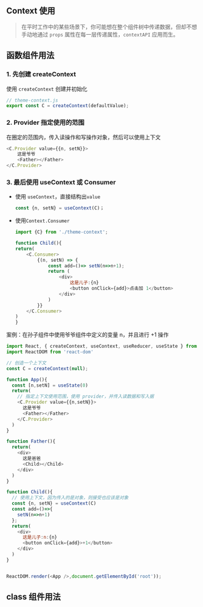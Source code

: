 ## Context 使用

> 在平时工作中的某些场景下，你可能想在整个组件树中传递数据，但却不想手动地通过 `props` 属性在每一层传递属性，`contextAPI` 应用而生。

## 函数组件用法

### 1. 先创建 createContext

使用 `createContext` 创建并初始化

```js
// theme-context.js
export const C = createContext(defaultValue);
```

### 2. Provider 指定使用的范围

在圈定的范围内，传入读操作和写操作对象，然后可以使用上下文

```js
<C.Provider value={{n, setN}}>
    这是爷爷
    <Father></Father>
</C.Provider>
```

### 3. 最后使用 useContext 或 Consumer

- 使用 `useContext`，直接结构出`value`

    ```js
    const {n, setN} = useContext(C)；
    ```

- 使用`Context.Consumer`

    ```js
    import {C} from './theme-context';

    function Child(){
    return(
        <C.Consumer>
            {(n, setN) => {
                const add=()=> setN(n=>n+1);
                return (
                    <div>
                        这是儿子:{n}
                        <button onClick={add}>点击加 1</button>
                    </div>
                )
            }}
        </C.Consumer>
    )
    }

    ```


案例：在孙子组件中使用爷爷组件中定义的变量 n，并且进行 +1 操作

```js
import React, { createContext, useContext, useReducer, useState } from 'react'
import ReactDOM from 'react-dom'

// 创造一个上下文
const C = createContext(null);

function App(){
  const [n,setN] = useState(0)
  return(
    // 指定上下文使用范围，使用 provider，并传入读数据和写入据
    <C.Provider value={{n,setN}}>
      这是爷爷
      <Father></Father>
    </C.Provider>
  )
}

function Father(){
  return(
    <div>
      这是爸爸
      <Child></Child>
    </div>
  )
}

function Child(){
  // 使用上下文，因为传入的是对象，则接受也应该是对象
  const {n, setN} = useContext(C)
  const add=()=>{
    setN(n=>n+1)
  };
  return(
    <div>
      这是儿子:n:{n}
      <button onClick={add}>+1</button>
    </div>
  )
}


ReactDOM.render(<App />,document.getElementById('root'));
```

## class 组件用法